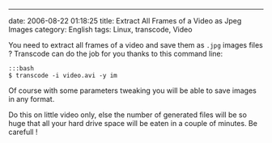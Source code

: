 ---
date: 2006-08-22 01:18:25
title: Extract All Frames of a Video as Jpeg Images
category: English
tags: Linux, transcode, Video

You need to extract all frames of a video and save them as `.jpg` images files ? Transcode can do the job for you thanks to this command line:

    :::bash
    $ transcode -i video.avi -y im

Of course with some parameters tweaking you will be able to save images in any format.

Do this on little video only, else the number of generated files will be so huge that all your hard drive space will be eaten in a couple of minutes. Be carefull !
